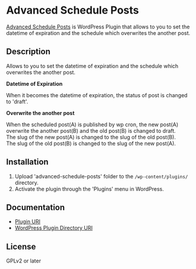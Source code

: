 # Advanced Schedule Posts

<a href="http://hijiriworld.com/web/plugins/advanced-schedule-posts/">Advanced Schedule Posts</a> is WordPress Plugin that allows to you to set the datetime of expiration and the schedule which overwrites the another post.

## Description

Allows to you to set the datetime of expiration and the schedule which overwrites the another post.

**Datetime of Expiration**

When it becomes the datetime of expiration, the status of post is changed to 'draft'.

**Overwrite the another post**

When the scheduled post(A) is published by wp cron, the new post(A) overwrite the another post(B) and the old post(B) is changed to draft.<br>
The slug of the new post(A) is changed to the slug of the old post(B).<br>
The slug of the old post(B) is changed to the slug of the new post(A).

## Installation

1. Upload 'advanced-schedule-posts' folder to the `/wp-content/plugins/` directory.
2. Activate the plugin through the 'Plugins' menu in WordPress.

## Documentation

* <a href="http://hijiriworld.com/web/plugins/advanced-schedule-posts/">Plugin URI</a>
* <a href="https://wordpress.org/plugins/advanced-schedule-posts/">WordPress Plugin Directory URI</a>

## License

GPLv2 or later

